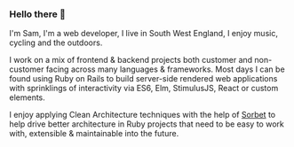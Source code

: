 ### Hello there 👋

I'm Sam, I'm a web developer, I live in South West England, I enjoy music, cycling and the outdoors.

I work on a mix of frontend & backend projects both customer and non-customer facing across many languages & frameworks. Most days I can be found using Ruby on Rails to build server-side rendered web applications with sprinklings of interactivity via ES6, Elm, StimulusJS, React or custom elements.

I enjoy applying Clean Architecture techniques with the help of [Sorbet](http://sorbet.org/) to help drive better architecture in Ruby projects that need to be easy to work with, extensible & maintainable into the future.
